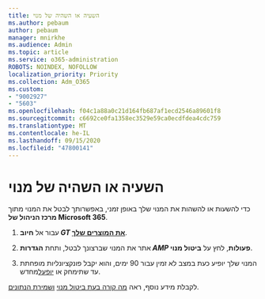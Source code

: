 ```yaml
---
title: השעיה או השהיה של מנוי
ms.author: pebaum
author: pebaum
manager: mnirkhe
ms.audience: Admin
ms.topic: article
ms.service: o365-administration
ROBOTS: NOINDEX, NOFOLLOW
localization_priority: Priority
ms.collection: Adm_O365
ms.custom:
- "9002927"
- "5603"
ms.openlocfilehash: f04c1a88a0c21d164fb687af1ecd2546a89601f8
ms.sourcegitcommit: c6692ce0fa1358ec3529e59ca0ecdfdea4cdc759
ms.translationtype: MT
ms.contentlocale: he-IL
ms.lasthandoff: 09/15/2020
ms.locfileid: "47800141"
---
```

# <a name="suspend-or-pause-a-subscription"></a>השעיה או השהיה של מנוי

כדי להשעות או להשהות את המנוי שלך באופן זמני, באפשרותך לבטל את המנוי מתוך **מרכז הניהול של Microsoft 365**.

1. עבור אל **חיוב _GT_ [את המוצרים שלך](https://go.microsoft.com/fwlink/p/?linkid=842054)**.

2. אתר את המנוי שברצונך לבטל, ותחת **הגדרות _AMP_ פעולות**, לחץ על **ביטול מנוי**.

3. המנוי שלך יופיע כעת במצב לא זמין עבור 90 ימים, והוא יקבל פונקציונליות מופחתת עד שתימחק או [יופעל](https://docs.microsoft.com/microsoft-365/commerce/subscriptions/reactivate-your-subscription?view=o365-worldwide)מחדש.

לקבלת מידע נוסף, ראה [מה קורה בעת ביטול מנוי](https://docs.microsoft.com/microsoft-365/commerce/subscriptions/cancel-your-subscription?view=o365-worldwide#what-happens-when-you-cancel-a-subscription) [ושמירת הנתונים](https://go.microsoft.com/fwlink/p/?linkid=842054).
